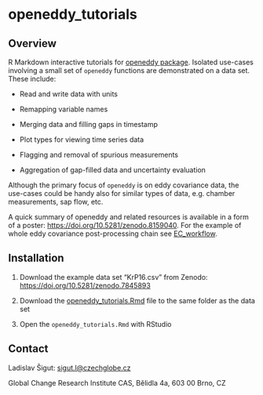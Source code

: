 
<!-- README.md is generated from README.Rmd. Please edit that file -->

# openeddy_tutorials

## Overview

R Markdown interactive tutorials for [openeddy
package](https://github.com/lsigut/openeddy). Isolated use-cases
involving a small set of `openeddy` functions are demonstrated on a data
set. These include:

- Read and write data with units

- Remapping variable names

- Merging data and filling gaps in timestamp

- Plot types for viewing time series data

- Flagging and removal of spurious measurements

- Aggregation of gap-filled data and uncertainty evaluation

Although the primary focus of `openeddy` is on eddy covariance data, the
use-cases could be handy also for similar types of data, e.g. chamber
measurements, sap flow, etc.

A quick summary of openeddy and related resources is available in a form
of a poster: <https://doi.org/10.5281/zenodo.8159040>. For the example
of whole eddy covariance post-processing chain see
[EC_workflow](https://github.com/lsigut/EC_workflow).

## Installation

1.  Download the example data set “KrP16.csv” from Zenodo:
    <https://doi.org/10.5281/zenodo.7845893>

2.  Download the
    [openeddy_tutorials.Rmd](https://github.com/lsigut/openeddy_tutorials/blob/master/openeddy_tutorials.Rmd)
    file to the same folder as the data set

3.  Open the `openeddy_tutorials.Rmd` with RStudio

## Contact

Ladislav Šigut: <sigut.l@czechglobe.cz>

Global Change Research Institute CAS, Bělidla 4a, 603 00 Brno, CZ
